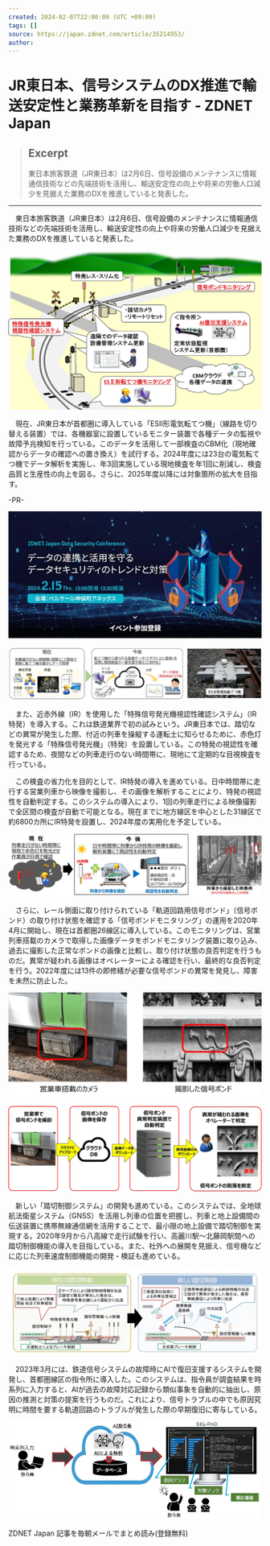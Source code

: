 ```yaml
---
created: 2024-02-07T22:00:09 (UTC +09:00)
tags: []
source: https://japan.zdnet.com/article/35214953/
author: 
---
```


# JR東日本、信号システムのDX推進で輸送安定性と業務革新を目指す - ZDNET Japan

> ## Excerpt
> 東日本旅客鉄道（JR東日本）は2月6日、信号設備のメンテナンスに情報通信技術などの先端技術を活用し、輸送安定性の向上や将来の労働人口減少を見据えた業務のDXを推進していると発表した。

---
　東日本旅客鉄道（JR東日本）は2月6日、信号設備のメンテナンスに情報通信技術などの先端技術を活用し、輸送安定性の向上や将来の労働人口減少を見据えた業務のDXを推進していると発表した。

![画像1](JR%E6%9D%B1%E6%97%A5%E6%9C%AC%E3%80%81%E4%BF%A1%E5%8F%B7%E3%82%B7%E3%82%B9%E3%83%86%E3%83%A0%E3%81%AEDX%E6%8E%A8%E9%80%B2%E3%81%A7%E8%BC%B8%E9%80%81%E5%AE%89%E5%AE%9A%E6%80%A7%E3%81%A8%E6%A5%AD%E5%8B%99%E9%9D%A9%E6%96%B0%E3%82%92%E7%9B%AE%E6%8C%87%E3%81%99%20-%20ZDNET%20Japan/230206_jr_east_001.jpg)  

　現在、JR東日本が首都圏に導入している「ESII形電気転てつ機」（線路を切り替える装置）では、各機器室に設置しているモニター装置で各種データの監視や故障予兆検知を行っている。このデータを活用して一部検査のCBM化（現地確認からデータの確認への置き換え）を試行する。2024年度には23台の電気転てつ機でデータ解析を実施し、年3回実施している現地検査を年1回に削減し、検査品質と生産性の向上を図る。さらに、2025年度以降には対象箇所の拡大を目指す。

\-PR-

[![](JR%E6%9D%B1%E6%97%A5%E6%9C%AC%E3%80%81%E4%BF%A1%E5%8F%B7%E3%82%B7%E3%82%B9%E3%83%86%E3%83%A0%E3%81%AEDX%E6%8E%A8%E9%80%B2%E3%81%A7%E8%BC%B8%E9%80%81%E5%AE%89%E5%AE%9A%E6%80%A7%E3%81%A8%E6%A5%AD%E5%8B%99%E9%9D%A9%E6%96%B0%E3%82%92%E7%9B%AE%E6%8C%87%E3%81%99%20-%20ZDNET%20Japan/170119.jpg)](https://h.f1.impact-ad.jp/pub_click/2452/hipJp0zwZxJNFyeahaTdgHg0B058_xwrjxux0VIre0QQbYthhGrkX5AGeCGOTfry_ChF36PanwTfBQqHYYvHHPk7is8LnBoqnou77l47G2Zu8d2_rHjNjh_EahAlkjkdLlM6HOqjnqVAJk6YsbvgP6Zh-N-gFwGwbLVQxZAs0oxPpy5vDcnmcBrMYbktixG7Gpnb1eczUnIux1neJkqgovqya0Plkr-Ilp_IeNyBB-CMbw3aitU6whRxq4EgF32O6SZ-4UYUQ9_DRpdhoGIWkxnk8bpDiLYDi0Pp_n3WzzE2ZQhE85N0Iprg4A5g7W4mk4MKDErE1wb8dvHZ_HdVxkzxywWqp0Q6oKzlZv9T2DUj8fY8sxDQHmke5ofF2-BI6_LAiUTmikAHwBy4TfPLopzZpVyAjyVtnk_8L_rkEVEIdPLQYWbCGum2nQtex03H0UTICRjrhBmT99o8j1scFYY//142343/186134/https://japan.zdnet.com/info/event/security/202402/?utm_source=zdnet&utm_medium=banner&utm_campaign=2402_security&utm_content=inread)

![画像2](JR%E6%9D%B1%E6%97%A5%E6%9C%AC%E3%80%81%E4%BF%A1%E5%8F%B7%E3%82%B7%E3%82%B9%E3%83%86%E3%83%A0%E3%81%AEDX%E6%8E%A8%E9%80%B2%E3%81%A7%E8%BC%B8%E9%80%81%E5%AE%89%E5%AE%9A%E6%80%A7%E3%81%A8%E6%A5%AD%E5%8B%99%E9%9D%A9%E6%96%B0%E3%82%92%E7%9B%AE%E6%8C%87%E3%81%99%20-%20ZDNET%20Japan/230206_jr_east_002.jpg)  

　また、近赤外線（IR）を使用した「特殊信号発光機視認性確認システム」（IR特発）を導入する。これは鉄道業界で初の試みという。JR東日本では、踏切などの異常が発生した際、付近の列車を操縦する運転士に知らせるために、赤色灯を発光する「特殊信号発光機」（特発）を設置している。この特発の視認性を確認するため、夜間などの列車走行のない時間帯に、現地にて定期的な目視検査を行っている。

　この検査の省力化を目的として、IR特発の導入を進めている。日中時間帯に走行する営業列車から映像を撮影し、その画像を解析することにより、特発の視認性を自動判定する。このシステムの導入により、1回の列車走行による映像撮影で全区間の検査が自動で可能となる。現在までに地方線区を中心とした31線区で約6800カ所にIR特発を設置し、2024年度の実用化を予定している。

![画像3](JR%E6%9D%B1%E6%97%A5%E6%9C%AC%E3%80%81%E4%BF%A1%E5%8F%B7%E3%82%B7%E3%82%B9%E3%83%86%E3%83%A0%E3%81%AEDX%E6%8E%A8%E9%80%B2%E3%81%A7%E8%BC%B8%E9%80%81%E5%AE%89%E5%AE%9A%E6%80%A7%E3%81%A8%E6%A5%AD%E5%8B%99%E9%9D%A9%E6%96%B0%E3%82%92%E7%9B%AE%E6%8C%87%E3%81%99%20-%20ZDNET%20Japan/230206_jr_east_003.jpg)  

　さらに、レール側面に取り付けられている「軌道回路用信号ボンド」（信号ボンド）の取り付け状態を確認する「信号ボンドモニタリング」の運用を2020年4月に開始し、現在は首都圏26線区に導入している。このモニタリングは、営業列車搭載のカメラで取得した画像データをボンドモニタリング装置に取り込み、過去に撮影した正常なボンドの画像と比較し、取り付け状態の良否判定を行うものだ。異常が疑われる画像はオペレーターによる確認を行い、最終的な良否判定を行う。2022年度には13件の即修繕が必要な信号ボンドの異常を発見し、障害を未然に防止した。

![画像4](JR%E6%9D%B1%E6%97%A5%E6%9C%AC%E3%80%81%E4%BF%A1%E5%8F%B7%E3%82%B7%E3%82%B9%E3%83%86%E3%83%A0%E3%81%AEDX%E6%8E%A8%E9%80%B2%E3%81%A7%E8%BC%B8%E9%80%81%E5%AE%89%E5%AE%9A%E6%80%A7%E3%81%A8%E6%A5%AD%E5%8B%99%E9%9D%A9%E6%96%B0%E3%82%92%E7%9B%AE%E6%8C%87%E3%81%99%20-%20ZDNET%20Japan/230206_jr_east_004.jpg)  

![画像5](JR%E6%9D%B1%E6%97%A5%E6%9C%AC%E3%80%81%E4%BF%A1%E5%8F%B7%E3%82%B7%E3%82%B9%E3%83%86%E3%83%A0%E3%81%AEDX%E6%8E%A8%E9%80%B2%E3%81%A7%E8%BC%B8%E9%80%81%E5%AE%89%E5%AE%9A%E6%80%A7%E3%81%A8%E6%A5%AD%E5%8B%99%E9%9D%A9%E6%96%B0%E3%82%92%E7%9B%AE%E6%8C%87%E3%81%99%20-%20ZDNET%20Japan/230206_jr_east_005.jpg)  

　新しい「踏切制御システム」の開発も進めている。このシステムでは、全地球航法衛星システム（GNSS）を活用し列車の位置を把握し、列車と地上設備間の伝送装置に携帯無線通信網を活用することで、最小限の地上設備で踏切制御を実現する。2020年9月から八高線で走行試験を行い、高麗川駅〜北藤岡駅間への踏切制御機能の導入を目指している。また、社外への展開を見据え、信号機などに応じた列車速度制御機能の開発・検証も進めている。

![画像6](JR%E6%9D%B1%E6%97%A5%E6%9C%AC%E3%80%81%E4%BF%A1%E5%8F%B7%E3%82%B7%E3%82%B9%E3%83%86%E3%83%A0%E3%81%AEDX%E6%8E%A8%E9%80%B2%E3%81%A7%E8%BC%B8%E9%80%81%E5%AE%89%E5%AE%9A%E6%80%A7%E3%81%A8%E6%A5%AD%E5%8B%99%E9%9D%A9%E6%96%B0%E3%82%92%E7%9B%AE%E6%8C%87%E3%81%99%20-%20ZDNET%20Japan/230206_jr_east_006.jpg)  

　2023年3月には、鉄道信号システムの故障時にAIで復旧支援するシステムを開発し、首都圏線区の指令所に導入した。このシステムは、指令員が調査結果を時系列に入力すると、AIが過去の故障対応記録から類似事象を自動的に抽出し、原因の推測と対策の提案を行うものだ。これにより、信号トラブルの中でも原因究明に時間を要する軌道回路のトラブルが発生した際の早期復旧に寄与している。

![画像7](JR%E6%9D%B1%E6%97%A5%E6%9C%AC%E3%80%81%E4%BF%A1%E5%8F%B7%E3%82%B7%E3%82%B9%E3%83%86%E3%83%A0%E3%81%AEDX%E6%8E%A8%E9%80%B2%E3%81%A7%E8%BC%B8%E9%80%81%E5%AE%89%E5%AE%9A%E6%80%A7%E3%81%A8%E6%A5%AD%E5%8B%99%E9%9D%A9%E6%96%B0%E3%82%92%E7%9B%AE%E6%8C%87%E3%81%99%20-%20ZDNET%20Japan/230206_jr_east_007.jpg)  

ZDNET Japan 記事を毎朝メールでまとめ読み(登録無料)
